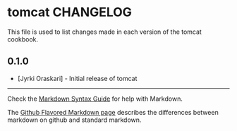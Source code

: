 tomcat CHANGELOG
================

This file is used to list changes made in each version of the tomcat cookbook.

0.1.0
-----
- [Jyrki Oraskari] - Initial release of tomcat

- - -
Check the [Markdown Syntax Guide](http://daringfireball.net/projects/markdown/syntax) for help with Markdown.

The [Github Flavored Markdown page](http://github.github.com/github-flavored-markdown/) describes the differences between markdown on github and standard markdown.
